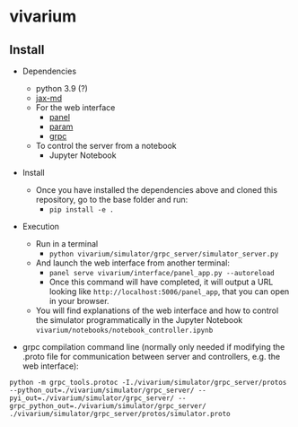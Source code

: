 # vivarium
 
## Install

- Dependencies
  - python 3.9 (?)
  - [jax-md](https://github.com/jax-md/jax-md)
  - For the web interface
    - [panel](https://panel.holoviz.org/)
    - [param](https://param.holoviz.org/)
    - [grpc](https://grpc.io/docs/languages/python/quickstart/)
  - To control the server from a notebook
    - Jupyter Notebook

- Install
  - Once you have installed the dependencies above and cloned this repository, go to the base folder and run:
    - `pip install -e .`

- Execution
  - Run in a terminal
    - `python vivarium/simulator/grpc_server/simulator_server.py`
  - And launch the web interface from another terminal:
    - `panel serve vivarium/interface/panel_app.py --autoreload`
    - Once this command will have completed, it will output a URL looking like `http://localhost:5006/panel_app`, that you can open in your browser.
  - You will find explanations of the web interface and how to control the simulator programmatically in the Jupyter Notebook `vivarium/notebooks/notebook_controller.ipynb`

- grpc compilation command line (normally only needed if modifying the .proto file for communication between server and controllers, e.g. the web interface):
```
python -m grpc_tools.protoc -I./vivarium/simulator/grpc_server/protos --python_out=./vivarium/simulator/grpc_server/ --pyi_out=./vivarium/simulator/grpc_server/ --grpc_python_out=./vivarium/simulator/grpc_server/ ./vivarium/simulator/grpc_server/protos/simulator.proto
```
